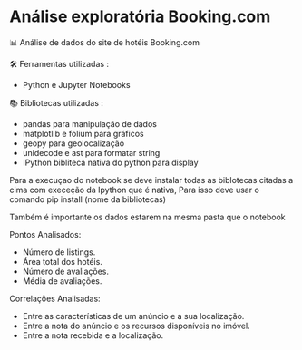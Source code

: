 # Análise exploratória Booking.com 

📊 Análise de dados do site de hotéis Booking.com

🛠️ Ferramentas utilizadas : 

- Python e Jupyter Notebooks
  
📚 Bibliotecas utilizadas : 

- pandas para manipulação de dados
- matplotlib e folium para gráficos
- geopy para geolocalização
- unidecode e ast para formatar string
- IPython bibliteca nativa do python para display

Para a execuçao do notebook se deve instalar todas as biblotecas citadas a cima com execeção da Ipython que é nativa,
Para isso deve usar o comando pip install (nome da bibliotecas)

Também é importante os dados estarem na mesma pasta que o notebook

Pontos Analisados:

- Número de listings.
- Área total dos hotéis.
- Número de avaliações.
- Média de avaliações.

Correlações Analisadas:

- Entre as características de um anúncio e a sua localização.
- Entre a nota do anúncio e os recursos disponíveis no imóvel.
- Entre a nota recebida e a localização.


